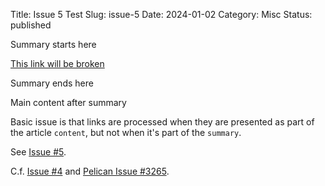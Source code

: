 Title: Issue 5 Test
Slug: issue-5
Date: 2024-01-02
Category: Misc
Status: published

Summary starts here

[This link will be broken]({filename}/articles/2024/target.md)

Summary ends here

<!-- PELICAN_END_SUMMARY -->

Main content after summary

Basic issue is that links are processed when they are presented as part of the
article `content`, but not when it's part of the `summary`.

See [Issue #5](https://github.com/MinchinWeb/minchin.pelican.plugins.summary/issues/5).

C.f. [Issue #4](https://github.com/MinchinWeb/minchin.pelican.plugins.summary/issues/4) and
[Pelican Issue #3265](https://github.com/getpelican/pelican/issues/3265).

